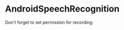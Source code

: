 AndroidSpeechRecognition
========================

Don't forget to set permission for recording:

<uses-permission android:name="android.permission.RECORD_AUDIO"/>
